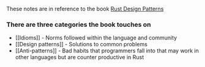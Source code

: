 These notes are in reference to the book [Rust Design Patterns](https://rust-unofficial.github.io/patterns/)

### There are three categories the book touches on
* [[Idioms]] - Norms followed within the language and community
* [[Design patterns]] - Solutions to common problems
* [[Anti-patterns]] - Bad habits that programmers fall into that may work in other languages but are counter productive in Rust